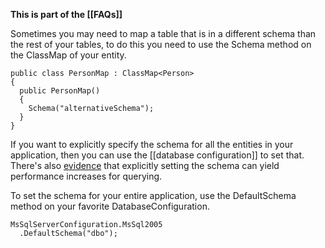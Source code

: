 **This is part of the [[FAQs]]**

Sometimes you may need to map a table that is in a different schema than the rest of your tables, to do this you need to use the Schema method on the ClassMap of your entity.

    public class PersonMap : ClassMap<Person>
    {
      public PersonMap()
      {
        Schema("alternativeSchema");
      }
    }

If you want to explicitly specify the schema for all the entities in your application, then you can use the [[database configuration]] to set that. There's also [evidence](http://geekswithblogs.net/billy/archive/2006/03/08/71736.aspx) that explicitly setting the schema can yield performance increases for querying.

To set the schema for your entire application, use the DefaultSchema method on your favorite DatabaseConfiguration.

    MsSqlServerConfiguration.MsSql2005
      .DefaultSchema("dbo");